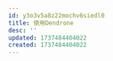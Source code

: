 ```yaml
---
id: y3o3v5a8z22mochv6siedl0
title: 使用Dendrone
desc: ''
updated: 1737484404022
created: 1737484404022
---
```

